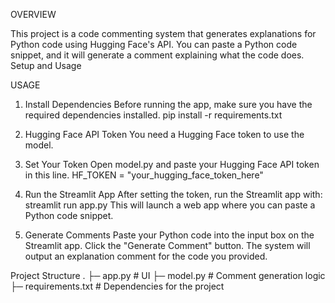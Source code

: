 OVERVIEW

This project is a code commenting system that generates explanations for Python code using Hugging Face's API. You can paste a Python code snippet, and it will generate a comment explaining what the code does.
Setup and Usage

USAGE

1. Install Dependencies
Before running the app, make sure you have the required dependencies installed.
pip install -r requirements.txt

2. Hugging Face API Token
You need a Hugging Face token to use the model.

3. Set Your Token
Open model.py and paste your Hugging Face API token in this line. HF_TOKEN = "your_hugging_face_token_here"

4. Run the Streamlit App
After setting the token, run the Streamlit app with:
streamlit run app.py
This will launch a web app where you can paste a Python code snippet.

6. Generate Comments
Paste your Python code into the input box on the Streamlit app.
Click the "Generate Comment" button.
The system will output an explanation comment for the code you provided.

Project Structure
.
├─ app.py            # UI
├─ model.py          # Comment generation logic
├─ requirements.txt  # Dependencies for the project
